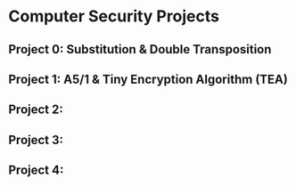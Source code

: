 # Computer Security Projects

## Project 0: Substitution & Double Transposition

## Project 1: A5/1 & Tiny Encryption Algorithm (TEA)

## Project 2:

## Project 3:

## Project 4: 
